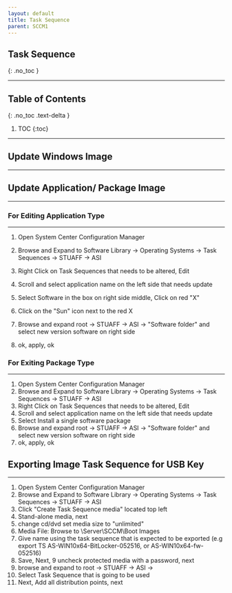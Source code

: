 ```yaml
---
layout: default
title: Task Sequence
parent: SCCM1
---
```


## Task Sequence
{: .no_toc }

---

## Table of Contents
{: .no_toc .text-delta }

1. TOC
{:toc}

---

## Update Windows Image
---

## Update Application/ Package Image
---

### For Editing Application Type
---

1. Open System Center Configuration Manager

2. Browse and Expand to Software Library -> Operating Systems -> Task Sequences -> STUAFF -> ASI

3. Right Click on Task Sequences that needs to be altered, Edit

4. Scroll and select application name on the left side that needs update

5. Select Software in the box on right side middle, Click on red "X"

6. Click on the "Sun" icon next to the red X

7. Browse and expand root -> STUAFF -> ASI -> "Software folder" and select new version software on right side

8. ok, apply, ok

### For Exiting Package Type
---
1. Open System Center Configuration Manager
2. Browse and Expand to Software Library -> Operating Systems -> Task Sequences -> STUAFF -> ASI
3. Right Click on Task Sequences that needs to be altered, Edit
4. Scroll and select application name on the left side that needs update
5. Select Install a single software package
6. Browse and expand root -> STUAFF -> ASI -> "Software folder" and select new version software on right side
7. ok, apply, ok

## Exporting Image Task Sequence for USB Key
---
1. Open System Center Configuration Manager
2. Browse and Expand to Software Library -> Operating Systems -> Task Sequences -> STUAFF -> ASI
3. Click "Create Task Sequence media" located top left
4. Stand-alone media, next
5. change cd/dvd set media size to "unlimited"
6. Media File: Browse to \\Server\SCCM\Boot Images
7. Give name using the task sequence that is expected to be exported (e.g export TS AS-WIN10x64-BitLocker-052516, or AS-WIN10x64-fw-052516)
8. Save, Next,
9 uncheck protected media with a password, next
10. browse and expand to root -> STUAFF -> ASI ->
11. Select Task Sequence that is going to be used
12. Next, Add all distribution points, next
